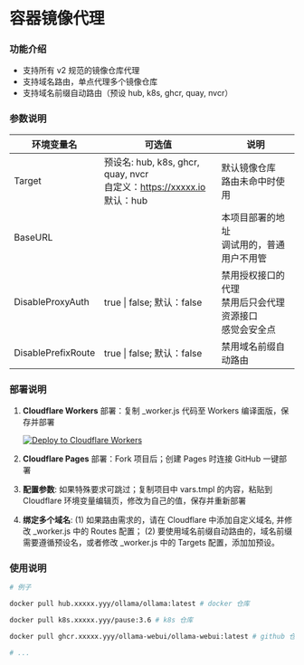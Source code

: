 # 容器镜像代理

### 功能介绍

-   支持所有 v2 规范的镜像仓库代理
-   支持域名路由，单点代理多个镜像仓库
-   支持域名前缀自动路由（预设 hub, k8s, ghcr, quay, nvcr）

### 参数说明

| 环境变量名         | 可选值                                                                      | 说明                                                         |
| ------------------ | --------------------------------------------------------------------------- | ------------------------------------------------------------ |
| Target             | 预设名: hub, k8s, ghcr, quay, nvcr<br>自定义：https://xxxxx.io<br>默认：hub | 默认镜像仓库<br>路由未命中时使用                             |
| BaseURL            |                                                                             | 本项目部署的地址<br>调试用的，普通用户不用管                 |
| DisableProxyAuth   | true \| false; 默认：false                                                  | 禁用授权接口的代理<br>禁用后只会代理资源接口<br>感觉会安全点 |
| DisablePrefixRoute | true \| false; 默认：false                                                  | 禁用域名前缀自动路由                                         |

### 部署说明

1. **Cloudflare Workers** 部署：复制 \_worker.js 代码至 Workers 编译面版，保存并部署

    [![Deploy to Cloudflare Workers](https://deploy.workers.cloudflare.com/button)](https://deploy.workers.cloudflare.com/?url=https://github.com/pierre-primary/cloudflare-workers-image-repo)

2. **Cloudflare Pages** 部署：Fork 项目后；创建 Pages 时连接 GitHub 一键部署

3. **配置参数**: 如果特殊要求可跳过；复制项目中 vars.tmpl 的内容，粘贴到 Cloudflare 环境变量编辑页，修改为自己的值，保存并重新部署

4. **绑定多个域名**: (1) 如果路由需求的，请在 Cloudflare 中添加自定义域名, 并修改 \_worker.js 中的 Routes 配置；
   (2) 要使用域名前缀自动路由的，域名前缀需要遵循预设名，或者修改 \_worker.js 中的 Targets 配置，添加加预设。

### 使用说明

```bash
# 例子

docker pull hub.xxxxx.yyy/ollama/ollama:latest # docker 仓库

docker pull k8s.xxxxx.yyy/pause:3.6 # k8s 仓库

docker pull ghcr.xxxxx.yyy/ollama-webui/ollama-webui:latest # github 仓库

# ...

```
